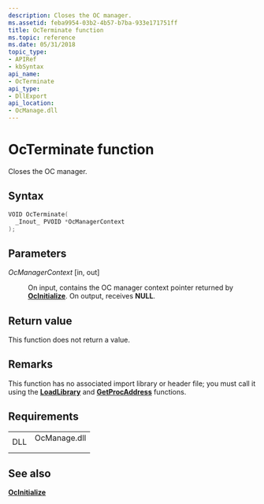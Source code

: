 ```yaml
---
description: Closes the OC manager.
ms.assetid: feba9954-03b2-4b57-b7ba-933e171751ff
title: OcTerminate function
ms.topic: reference
ms.date: 05/31/2018
topic_type: 
- APIRef
- kbSyntax
api_name: 
- OcTerminate
api_type: 
- DllExport
api_location: 
- OcManage.dll
---
```


# OcTerminate function

Closes the OC manager.

## Syntax


```C++
VOID OcTerminate(
  _Inout_ PVOID *OcManagerContext
);
```



## Parameters

<dl> <dt>

*OcManagerContext* \[in, out\]
</dt> <dd>

On input, contains the OC manager context pointer returned by [**OcInitialize**](ocinitialize.md). On output, receives **NULL**.

</dd> </dl>

## Return value

This function does not return a value.

## Remarks

This function has no associated import library or header file; you must call it using the [**LoadLibrary**](/windows/win32/api/libloaderapi/nf-libloaderapi-loadlibrarya) and [**GetProcAddress**](/windows/win32/api/libloaderapi/nf-libloaderapi-getprocaddress) functions.

## Requirements



|                |                                                                                         |
|----------------|-----------------------------------------------------------------------------------------|
| DLL<br/> | <dl> <dt>OcManage.dll</dt> </dl> |



## See also

<dl> <dt>

[**OcInitialize**](ocinitialize.md)
</dt> </dl>

 

 
